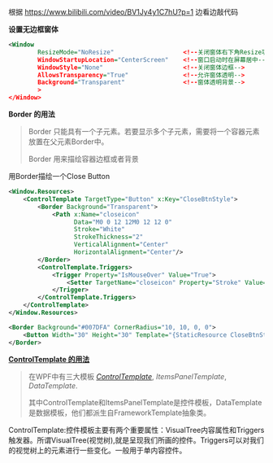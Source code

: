 根据 https://www.bilibili.com/video/BV1Jy4y1C7hU?p=1 边看边敲代码

**设置无边框窗体**

```xml
<Window 
        ResizeMode="NoResize" 					<!--关闭窗体右下角Resize功能-->
        WindowStartupLocation="CenterScreen"	<!--窗口启动时在屏幕居中-->
        WindowStyle="None"  					<!--关闭窗体边框-->
        AllowsTransparency="True"  				<!--允许窗体透明-->
        Background="Transparent"				<!--窗体透明背景-->
        >
</Window>
```

**Border 的用法**

> Border 只能具有一个子元素。若要显示多个子元素，需要将一个容器元素放置在父元素Border中。
>
> Border 用来描绘容器边框或者背景

用Border描绘一个Close Button

```xml
<Window.Resources>
    <ControlTemplate TargetType="Button" x:Key="CloseBtnStyle">
        <Border Background="Transparent">
            <Path x:Name="closeicon" 
                  Data="M0 0 12 12M0 12 12 0" 
                  Stroke="White" 
                  StrokeThickness="2" 
                  VerticalAlignment="Center" 
                  HorizontalAlignment="Center"/>
        </Border>
        <ControlTemplate.Triggers>
            <Trigger Property="IsMouseOver" Value="True">
                <Setter TargetName="closeicon" Property="Stroke" Value="#D6661E"/>
            </Trigger>
        </ControlTemplate.Triggers>
    </ControlTemplate>
</Window.Resources>

<Border Background="#007DFA" CornerRadius="10, 10, 0, 0">
    <Button Width="30" Height="30" Template="{StaticResource CloseBtnStyle}"/>
</Border>

```



[**ControlTemplate 的用法**](https://www.cnblogs.com/dingli/archive/2011/07/20/2112150.html)

> 在WPF中有三大模板 [*ControlTemplate*](https://docs.microsoft.com/en-us/dotnet/api/system.windows.controls.controltemplate?view=netcore-3.1),  *ItemsPanelTemplate*, *DataTemplate*.
>
> 其中ControlTemplate和ItemsPanelTemplate是控件模板，DataTemplate是数据模板，他们都派生自FrameworkTemplate抽象类。

ControlTemplate:控件模板主要有两个重要属性：VisualTree内容属性和Triggers触发器。所谓VisualTree(视觉树),就是呈现我们所画的控件。Triggers可以对我们的视觉树上的元素进行一些变化。一般用于单内容控件。